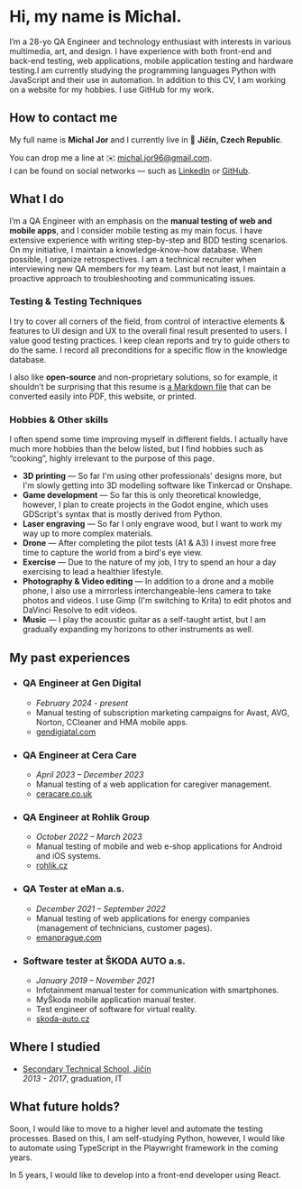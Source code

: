 # Hi, my name is Michal.

I’m a 28-yo QA Engineer and technology enthusiast with interests in various multimedia, art, and design. I have experience with both front-end and back-end testing, web applications, mobile application testing and hardware testing.I am currently studying the programming languages ​​Python with JavaScript and their use in automation. In addition to this CV, I am working on a website for my hobbies. I use GitHub for my work.

## How to contact me

My full name is **Michal Jor** and I currently live in 📍 **Jičín, Czech Republic**.

You can drop me a line at ✉️ [michal.jor96@gmail.com](mailto:michal.jor96@gmail.com).  
I can be found on social networks — such as [LinkedIn](https://www.linkedin.com/in/michal-jor-b941731a4/?locale=en_US) or [GitHub](https://github.com/M1CH43LS0N).

## What I do

I’m a QA Engineer with an emphasis on the **manual testing of web and mobile apps**, and I consider mobile testing as my main focus. I have extensive experience with writing step-by-step and BDD testing scenarios. On my initiative, I maintain a knowledge-know-how database. When possible, I organize retrospectives. I am a technical recruiter when interviewing new QA members for my team. Last but not least, I maintain a proactive approach to troubleshooting and communicating issues.

### Testing & Testing Techniques

I try to cover all corners of the field, from control of interactive elements & features to UI design and UX to the overall final result presented to users. I value good testing practices. I keep clean reports and try to guide others to do the same. I record all preconditions for a specific flow in the knowledge database.

I also like **open-source** and non-proprietary solutions, so for example, it shouldn’t be surprising that this resume is [a Markdown file](https://github.com/M1CH43LS0N/MichalJorCV/blob/development/index_en.md) that can be converted easily into PDF, this website, or printed.  

### Hobbies & Other skills

I often spend some time improving myself in different fields. I actually have much more hobbies than the below listed, but I find hobbies such as “cooking”, highly irrelevant to the purpose of this page.

*   **3D printing** — So far I'm using other professionals' designs more, but I'm slowly getting into 3D modelling software like Tinkercad or Onshape.
*   **Game development** — So far this is only theoretical knowledge, however, I plan to create projects in the Godot engine, which uses GDScript's syntax that is mostly derived from Python.
*   **Laser engraving** — So far I only engrave wood, but I want to work my way up to more complex materials.
*   **Drone** — After completing the pilot tests (A1 & A3) I invest more free time to capture the world from a bird's eye view.
*   **Exercise** — Due to the nature of my job, I try to spend an hour a day exercising to lead a healthier lifestyle.
*   **Photography & Video editing** — In addition to a drone and a mobile phone, I also use a mirrorless interchangeable-lens camera to take photos and videos. I use Gimp (I'm switching to Krita) to edit photos and DaVinci Resolve to edit videos.
*   **Music** — I play the acoustic guitar as a self-taught artist, but I am gradually expanding my horizons to other instruments as well.

## My past experiences

*   ### QA Engineer at Gen Digital
    
    *   _February 2024 - present_
    *   Manual testing of subscription marketing campaigns for Avast, AVG, Norton, CCleaner and HMA mobile apps.
    *   [gendigiatal.com](https://www.gendigital.com/us/en/)
*   ### QA Engineer at Cera Care
    
    *   _April 2023 – December 2023_
    *   Manual testing of a web application for caregiver management.
    *   [ceracare.co.uk](https://ceracare.co.uk/)
*   ### QA Engineer at Rohlik Group
    
    *   _October 2022 – March 2023_
    *   Manual testing of mobile and web e-shop applications for Android and iOS systems.
    *   [rohlik.cz](https://www.rohlik.cz/en-CZ/vitejte)
*   ### QA Tester at eMan a.s.
    
    *   _December 2021 – September 2022_
    *   Manual testing of web applications for energy companies (management of technicians, customer pages).
    *   [emanprague.com](https://www.emanprague.com/en/)
*   ### Software tester at ŠKODA AUTO a.s.
    
    *   _January 2019 – November 2021_
    *   Infotainment manual tester for communication with smartphones.
    *   MyŠkoda mobile application manual tester.
    *   Test engineer of software for virtual reality.
    *   [skoda-auto.cz](https://www.skoda-auto.cz/)
    
## Where I studied
    
*   [Secondary Technical School, Jičín](https://prumyslovkajicin.cz/)  
    _2013 - 2017_, graduation, IT
    
## What future holds?

Soon, I would like to move to a higher level and automate the testing processes. Based on this, I am self-studying Python, however, I would like to automate using TypeScript in the Playwright framework in the coming years.
    
In 5 years, I would like to develop into a front-end developer using React.

